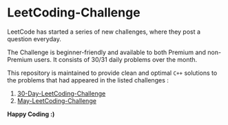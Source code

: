 # LeetCoding-Challenge

LeetCode has started a series of new challenges, where they post a question everyday. 

The Challenge is beginner-friendly and available to both Premium and non-Premium users. It consists of 30/31 daily problems over the month. 

This repository is maintained to provide clean and optimal ```C++``` solutions to the problems that had appeared in the listed challenges :

1. [30-Day-LeetCoding-Challenge](https://github.com/Piyush-Karira/LeetCoding-Challenge/tree/master/30-Days-LeetCoding-Challenge)
2. [May-LeetCoding-Challenge](https://github.com/Piyush-Karira/LeetCoding-Challenge/tree/master/May-LeetCoding-Challenge)

**Happy Coding :)**

